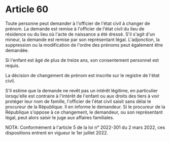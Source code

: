 # Article 60

Toute personne peut demander à l'officier de l'état civil à changer de prénom. La demande est remise à l'officier de l'état civil du lieu de résidence ou du lieu où l'acte de naissance a été dressé. S'il s'agit d'un mineur, la demande est remise par son représentant légal. L'adjonction, la suppression ou la modification de l'ordre des prénoms peut également être demandée.

Si l'enfant est âgé de plus de treize ans, son consentement personnel est requis.

La décision de changement de prénom est inscrite sur le registre de l'état civil.

S'il estime que la demande ne revêt pas un intérêt légitime, en particulier lorsqu'elle est contraire à l'intérêt de l'enfant ou aux droits des tiers à voir protéger leur nom de famille, l'officier de l'état civil saisit sans délai le procureur de la République. Il en informe le demandeur. Si le procureur de la République s'oppose à ce changement, le demandeur, ou son représentant légal, peut alors saisir le juge aux affaires familiales.

NOTA:
Conformément à l'article 5 de la loi n° 2022-301 du 2 mars 2022, ces dispositions entrent en vigueur le 1er juillet 2022.
